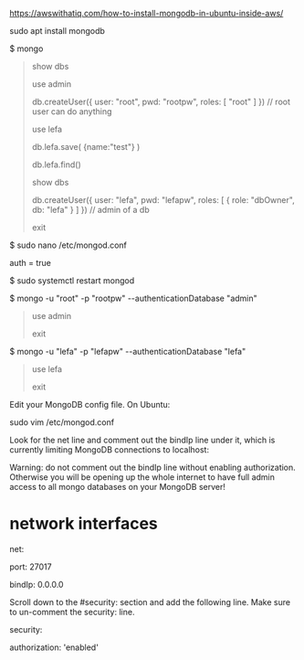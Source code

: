 https://awswithatiq.com/how-to-install-mongodb-in-ubuntu-inside-aws/ 
 
 sudo apt install mongodb
 
$ mongo

> show dbs
> 
> use admin
> 
> db.createUser({  user: "root",  pwd: "rootpw",  roles: [ "root" ]  })  // root user can do anything
> 
> use lefa
> 
> db.lefa.save( {name:"test"} )
> 
> db.lefa.find()
> 
> show dbs
> 
> db.createUser({  user: "lefa",  pwd: "lefapw",  roles: [ { role: "dbOwner", db: "lefa" } ]  }) // admin of a db
> 
> exit
> 
$ sudo nano /etc/mongod.conf

auth = true

$ sudo systemctl restart mongod

$ mongo -u "root" -p "rootpw" --authenticationDatabase  "admin"

> use admin
> 
> exit
> 
$ mongo -u "lefa" -p "lefapw" --authenticationDatabase  "lefa"

> use lefa
> 
> exit

Edit your MongoDB config file. On Ubuntu:

sudo vim /etc/mongod.conf

Look for the net line and comment out the bindIp line under it, which is currently limiting MongoDB connections to localhost:

Warning: do not comment out the bindIp line without enabling authorization. Otherwise you will be opening up the whole internet to have full admin access to all mongo databases on your MongoDB server!


# network interfaces
net:

  port: 27017
  
  bindIp: 0.0.0.0  
  
Scroll down to the #security: section and add the following line. Make sure to un-comment the security: line.

security:

  authorization: 'enabled'
